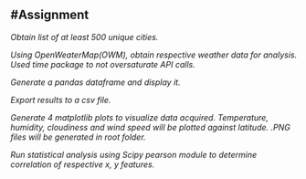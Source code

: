 #Assignment
-
*Obtain list of at least 500 unique cities.*

*Using OpenWeaterMap(OWM), obtain respective weather data for analysis.  Used time package to not oversaturate API calls.*

*Generate a pandas dataframe and display it.*

*Export results to a csv file.*

*Generate 4 matplotlib plots to visualize data acquired.  Temperature, humidity, cloudiness and wind speed will be plotted against latitude.  .PNG files will be generated in root folder.*

*Run statistical analysis using Scipy pearson module to determine correlation of respective x, y features.*


